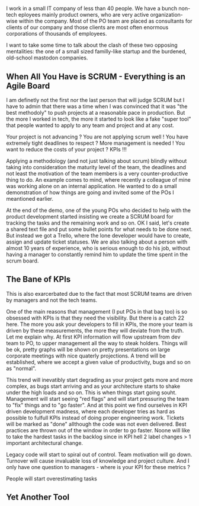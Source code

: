 # 

I work in a small IT company of less than 40 people. We have a bunch non-tech eployees mainly product owners, who are very active organization-wise within the company.
Most of the PO team are placed as consultants for clients of our company and those clients are most often enormous corporations of thousands of employees.

I want to take some time to talk about the clash of these two opposing mentalities: the one of a small sized familly-like startup and the burdened, old-school 
mastodon companies.

## When All You Have is SCRUM - Everything is an Agile Board

I am definetly not the first nor the last person that will judge SCRUM but I have to admin that there was a time when I was convinced that it was "the best methodoly" to push projects at a reasonable pace in production. But the more I worked in tech, the more it started to look like a fake "super tool" that people wanted to apply to any team and project and at any cost.

Your project is not advancing ? You are not applying scrum well ! You have extremely tight deadlines to respect ? More management is needed !
You want to reduce the costs of your project ? KPIs !!!

Applying a methodology (and not just talking about scrum) blindly without taking into consideration the maturity level of the team, the deadlines and not least the motivation of the team members is a very counter-productive thing to do.
An example comes to mind, where recently a colleague of mine was working alone on an internal application. He wanted to do a small demonstration of how things are going and invited some of the POs I meantioned earlier.

At the end of the demo, one of the young POs who decided to help with the product development started insisting we create a SCRUM board for tracking the tasks and the remaining work and so on. OK I said, let's create a shared text file and put some bullet points for what needs to be done next. But instead we got a Trello, where the lone developer would have to create, assign and update ticket statuses.
We are also talking about a person with almost 10 years of experience, who is serious enough to do his job, without having a manager to constantly remind him to update the time spent in the scrum board.

## The Bane of KPIs
This is also exarcerbated due to the fact that most SCRUM teams are driven by managers and not the tech teams.

One of the main reasons that management (I put POs in that bag too) is so obsessed with KPIs is that they need the visibility. But there is a catch 22 here. The more you ask your developers to fill in KPIs, the more your team is driven by these measurements, the more they will deviate from the truth.
Let me explain why.
At first KPI information will flow upstream from dev team to PO, to upper management all the way to steak holders. Things will be ok, pretty graphs will be shown on pretty presentations on large corporate meetings with nice quaterly projections.
A trend will be established, where we accept a given value of productivity, bugs and so on as "normal".

This trend will inevatibly start degrading as your project gets more and more complex, as bugs start arriving and as your architecture starts to shake under the high loads and so on.
This is when things start going souht. Management will start seeing "red flags" and will start pressuring the team to "fix" things and to "go faster".
And at this point we find ourselves in KPI driven development madness, where each developer tries as hard as possible to fulfull KPIs instead of doing proper engineering work. Tickets will be marked as "done" allthough the code was not even delivered. Best practices are thrown out of the window in order to go faster. Noone will like to take the hardest tasks in the backlog since in KPI hell 2 label changes > 1 important architectural change.

Legacy code will start to spiral out of control. Team motivation will go down. Turnover will cause invaluable loss of knowledge and project culture.
And I only have one question to managers - where is your KPI for these metrics ?

People will start overestimating tasks


## Yet Another Tool
